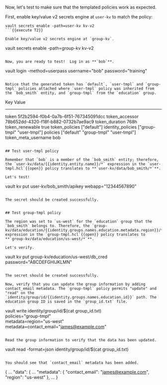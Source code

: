 Now, let's test to make sure that the templated policies work as expected.

First, enable key/value v2 secrets engine at `user-kv` to match the policy:

```
vault secrets enable -path=user-kv kv-v2
```{{execute T2}}

Enable key/value v2 secrets engine at `group-kv`.

```
vault secrets enable -path=group-kv kv-v2
```{{execute T2}}

Now, you are ready to test!  Log in as **`bob`**.

```
vault login -method=userpass username="bob" password="training"
```{{execute T2}}

Notice that the generated token has `default`, `user-tmpl` and `group-tmpl` policies attached where `user-tmpl` policy was inherited from the `bob_smith` entity, and `group-tmpl` from the `education` group.

```
Key                    Value
---                    -----
token                  5f2b2594-f0b4-0a7b-6f51-767345091dcc
token_accessor         78b652dd-4320-f18f-b882-0732b7ae9ac9
token_duration         768h
token_renewable        true
token_policies         ["default"]
identity_policies      ["group-tmpl" "user-tmpl"]
policies               ["default" "group-tmpl" "user-tmpl"]
token_meta_username    bob
```

## Test user-tmpl policy

Remember that `bob` is a member of the `bob_smith` entity; therefore, the `user-kv/data/{{identity.entity.name}}/*` expression in the `user-tmpl.hcl`{{open}} policy translates to **`user-kv/data/bob_smith/*`**.

Let's test!

```
vault kv put user-kv/bob_smith/apikey webapp="12344567890"
```{{execute T2}}

The secret should be created successfully.


## Test group-tmpl policy

The region was set to `us-west` for the `education` group that the `bob_smith` belongs to. Therefore, the `group-kv/data/education/{{identity.groups.names.education.metadata.region}}/*` expression in the `group-tmpl.hcl`{{open}} policy translates to **`group-kv/data/education/us-west/*`**.

Let's verify.

```
vault kv put group-kv/education/us-west/db_cred password="ABCDEFGHIJKLMN"
```{{execute T2}}

The secret should be created successfully.

Now, verify that you can update the group information by adding contact_email metadata. The `group-tmpl` policy permits "update" and "read" on the `identity/group/id/{{identity.groups.names.education.id}}` path. The education group ID is saved in the `group_id.txt` file.

```
vault write identity/group/id/$(cat group_id.txt) \
        policies="group-tmpl" \
        metadata=region="us-west" \
        metadata=contact_email="james@example.com"
```{{execute T2}}

Read the group information to verify that the data has been updated.

```
vault read -format=json identity/group/id/$(cat group_id.txt)
```{{execute T2}}

You should see that `contact_email` metadata has been added.

```
{
  ...
  "data": {
    ...
    "metadata": {
      "contact_email": "james@example.com",
      "region": "us-west"
    },
    ...
}
```
